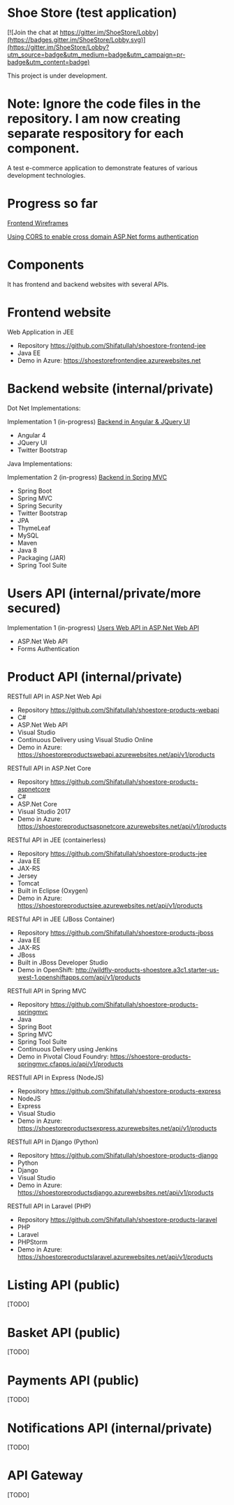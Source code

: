 # Shoe Store (test application)

[![Join the chat at https://gitter.im/ShoeStore/Lobby](https://badges.gitter.im/ShoeStore/Lobby.svg)](https://gitter.im/ShoeStore/Lobby?utm_source=badge&utm_medium=badge&utm_campaign=pr-badge&utm_content=badge)

This project is under development.

# Note: Ignore the code files in the repository. I am now creating separate respository for each component.

A test e-commerce application to demonstrate features of various development technologies.

# Progress so far

<a target="_blank" href="https://app.moqups.com/shifatullah/ZiU0oVmTf5/view/page/aa9df7b72">Frontend Wireframes</a>

<a target="_blank" href="http://www.shifatullah.com/blog/IT/4?title=Using_CORS_to_enable_cross_domain_ASP.Net_forms_authentication">Using CORS to enable cross domain ASP.Net forms authentication</a>

# Components

It has frontend and backend websites with several APIs.

# Frontend website

Web Application in JEE
- Repository https://github.com/Shifatullah/shoestore-frontend-jee
- Java EE
- Demo in Azure: https://shoestorefrontendjee.azurewebsites.net

# Backend website (internal/private)

Dot Net Implementations:

Implementation 1 (in-progress) <a target="_blank" href="http://shoestorebackend-angular-jqueryui.azurewebsites.net">Backend in Angular & JQuery UI</a>
- Angular 4
- JQuery UI
- Twitter Bootstrap

Java Implementations:

Implementation 2 (in-progress) <a target="_blank" href="https://shoestorebackendtwo-java-springmvc.cfapps.io/">Backend in Spring MVC</a>
- Spring Boot
- Spring MVC
- Spring Security
- Twitter Bootstrap
- JPA
- ThymeLeaf
- MySQL
- Maven
- Java 8
- Packaging (JAR)
- Spring Tool Suite

# Users API (internal/private/more secured)

Implementation 1 (in-progress) <a target="_blank" href="http://shoestoreusers-dotnet-webapi.azurewebsites.net">Users Web API in ASP.Net Web API</a>
- ASP.Net Web API
- Forms Authentication

# Product API (internal/private)

RESTfull API in ASP.Net Web Api
- Repository https://github.com/Shifatullah/shoestore-products-webapi
- C#
- ASP.Net Web API
- Visual Studio
- Continuous Delivery using Visual Studio Online
- Demo in Azure: https://shoestoreproductswebapi.azurewebsites.net/api/v1/products

RESTfull API in ASP.Net Core
- Repository https://github.com/Shifatullah/shoestore-products-aspnetcore
- C#
- ASP.Net Core
- Visual Studio 2017
- Demo in Azure: https://shoestoreproductsaspnetcore.azurewebsites.net/api/v1/products

RESTful API in JEE (containerless)
- Repository https://github.com/Shifatullah/shoestore-products-jee
- Java EE
- JAX-RS
- Jersey
- Tomcat
- Built in Eclipse (Oxygen)
- Demo in Azure: https://shoestoreproductsjee.azurewebsites.net/api/v1/products

RESTful API in JEE (JBoss Container)
- Repository https://github.com/Shifatullah/shoestore-products-jboss
- Java EE
- JAX-RS
- JBoss
- Built in JBoss Developer Studio
- Demo in OpenShift: http://wildfly-products-shoestore.a3c1.starter-us-west-1.openshiftapps.com/api/v1/products

RESTfull API in Spring MVC 
- Repository https://github.com/Shifatullah/shoestore-products-springmvc
- Java
- Spring Boot
- Spring MVC
- Spring Tool Suite
- Continuous Delivery using Jenkins
- Demo in Pivotal Cloud Foundry: https://shoestore-products-springmvc.cfapps.io/api/v1/products

RESTfull API in Express (NodeJS) 
- Repository https://github.com/Shifatullah/shoestore-products-express
- NodeJS
- Express
- Visual Studio
- Demo in Azure: https://shoestoreproductsexpress.azurewebsites.net/api/v1/products

RESTfull API in Django (Python) 
- Repository https://github.com/Shifatullah/shoestore-products-django
- Python
- Django
- Visual Studio
- Demo in Azure: https://shoestoreproductsdjango.azurewebsites.net/api/v1/products

RESTfull API in Laravel (PHP) 
- Repository https://github.com/Shifatullah/shoestore-products-laravel
- PHP
- Laravel
- PHPStorm
- Demo in Azure: https://shoestoreproductslaravel.azurewebsites.net/api/v1/products

# Listing API (public)

[TODO]

# Basket API (public)

[TODO]

# Payments API (public)

[TODO]

# Notifications API (internal/private)

[TODO]

# API Gateway

[TODO]
